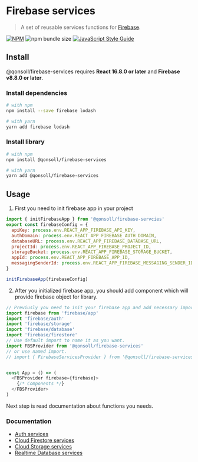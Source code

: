 # Firebase services

> A set of reusable services functions for [Firebase](https://firebase.google.com/).

[![NPM](https://img.shields.io/npm/v/@qonsoll/firebase-services.svg)](https://www.npmjs.com/package/@qonsoll/firebase-services)
![npm bundle size](https://img.shields.io/bundlephobia/min/@qonsoll/firebase-services)
[![JavaScript Style Guide](https://img.shields.io/badge/code_style-standard-brightgreen.svg)](https://standardjs.com)


## Install

@qonsoll/firebase-services requires **React 16.8.0 or later** and **Firebase v8.8.0 or later**.

### Install dependencies

```bash
# with npm
npm install --save firebase lodash

# with yarn
yarn add firebase lodash
```

### Install library

```bash
# with npm
npm install @qonsoll/firebase-services

# with yarn
yarn add @qonsoll/firebase-services
```


## Usage

1. First you need to init firebase app in your project

```js
import { initFirebaseApp } from '@qonsoll/firebase-servcies'
export const firebaseConfig = {		
  apiKey: process.env.REACT_APP_FIREBASE_API_KEY,
  authDomain: process.env.REACT_APP_FIREBASE_AUTH_DOMAIN,
  databaseURL: process.env.REACT_APP_FIREBASE_DATABASE_URL,
  projectId: process.env.REACT_APP_FIREBASE_PROJECT_ID,
  storageBucket: process.env.REACT_APP_FIREBASE_STORAGE_BUCKET,
  appId: process.env.REACT_APP_FIREBASE_APP_ID,
  messagingSenderId: process.env.REACT_APP_FIREBASE_MESSAGING_SENDER_ID
}

initFirebaseApp(firebaseConfig)
```

2. After you initialized firebase app, you should add component which will provide firebase object for library.

```js
// Previusly you need to init your firebase app and add necessary imports.
import firebase from 'firebase/app'
import 'firebase/auth'
import 'firebase/storage'
import 'firebase/database'
import 'firebase/firestore'
// Use default import to name it as you want.
import FBSProvider from '@qonsoll/firebase-services'
// or use named import.
// import { FirebaseServicesProvider } from '@qonsoll/firebase-services'


const App = () => ( 
  <FBSProvider firebase={firebase}>
	{/* Components */}
  </FBSProvider>
)
```

Next step is read documentation about functions you needs.

### Documentation

- [Auth services](/src/hooks/useAuthServices)
- [Cloud Firestore services](/src/hooks/useFirestoreServices)
- [Cloud Storage services](/src/hooks/useStorageServices)
- [Realtime Database services](/src/hooks/useDatabaseServices)
